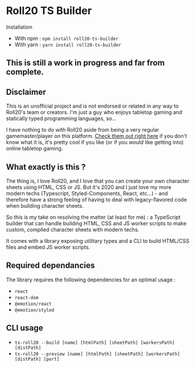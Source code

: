 # Roll20 TS Builder

Installation
- With npm : `npm install roll20-ts-builder`
- With yarn : `yarn install roll20-ts-builder`

## This is still a work in progress and far from complete.

## Disclaimer

This is an unofficial project and is not endorsed or related in any way to Roll20's team or creators. I'm just a guy who enjoys tabletop gaming and statically typed programming languages, so...

I have nothing to do with Roll20 aside from being a very regular gamemaster/player on this platform. [Check them out right here](https://roll20.net/) if you don't know what it is, it's pretty cool if you like (or if you *would* like getting into) online tabletop gaming.

## What exactly is this ?

The thing is, I love Roll20, and I love that you can create your own character sheets using HTML, CSS or JS. But it's 2020 and I just love my more modern techs (Typescript, Styled-Components, React, etc...) - and therefore have a strong feeling of having to deal with legacy-flavored code when building character sheets.

So this is my take on resolving the matter (at least for me) : a TypeScript builder that can handle building HTML, CSS and JS worker scripts to make custom, compiled character sheets with modern techs.

It comes with a library exposing utilitary types and a CLI to build HTML/CSS files and embed JS worker scripts.

## Required dependancies

The library requires the following dependencies for an optimal usage :
- `react`
- `react-dom`
- `@emotion/react`
- `@emotion/styled`

## CLI usage

- `ts-roll20 --build [name] [htmlPath] [sheetPath] [workersPath] [distPath]`
- `ts-roll20 --preview [name] [htmlPath] [sheetPath] [workersPath] [distPath] [port]`
